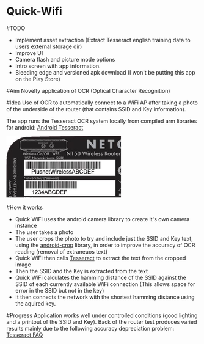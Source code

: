 Quick-Wifi
==========

#TODO

* Implement asset extraction (Extract Tesseract english training data to users external storage dir)
* Improve UI
* Camera flash and picture mode options
* Intro screen with app information.
* Bleeding edge and versioned apk download (I won't be putting this app on the Play Store)

#Aim
Novelty application of OCR (Optical Character Recognition)

#Idea
Use of OCR to automatically connect to a WiFi AP after taking a photo of the underside of the router (that contains SSID and Key information).

The app runs the Tesseract OCR system locally from compiled arm libraries for android: [Android Tesseract](https://github.com/rmtheis/tess-two)

![Alt text](/readme_img/wireless-details.jpg?raw=true "Underside of a typical router")

#How it works
* Quick WiFi uses the android camera library to create it's own camera instance
* The user takes a photo
* The user crops the photo to try and include just the SSID and Key text, using the [android-crop](https://github.com/jdamcd/android-crop) library, in order to improve the accuracy of OCR reading (removal of extraneuos text)
* Quick WiFi then calls [Tesseract](https://github.com/rmtheis/tess-two) to extract the text from the cropped image
* Then the SSID and the Key is extracted from the text
* Quick WiFi calculates the hamming distance of the SSID against the SSID of each currently available WiFi connection (This allows space for error in the SSID but not in the key)
* It then connects the network with the shortest hamming distance using the aquired key.

#Progress
Application works well under controlled conditions (good lighting and a printout of the SSID and Key). 
Back of the router test produces varied results mainly due to the following accuracy depreciation problem: [Tesseract FAQ](https://code.google.com/p/tesseract-ocr/wiki/FAQ#Is_there_a_Minimum_Text_Size?_(It_won't_read_screen_text!))

